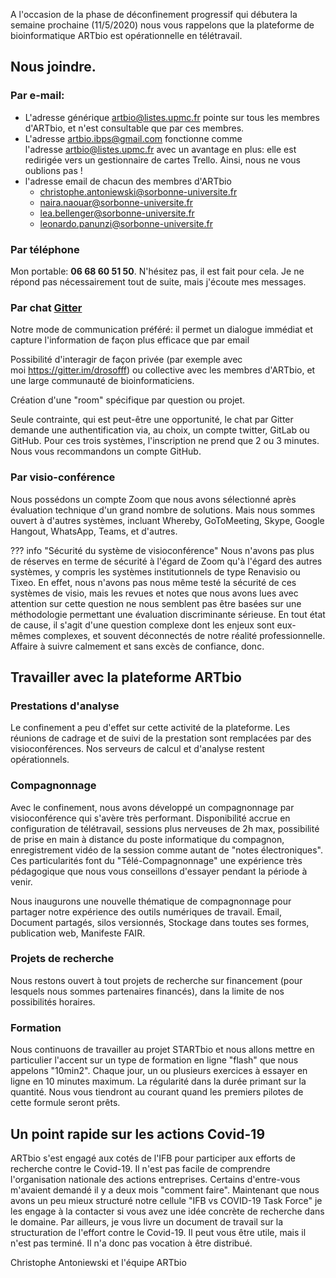 A l'occasion de la phase de déconfinement progressif qui débutera la semaine prochaine (11/5/2020)
nous vous rappelons que la plateforme de bioinformatique ARTbio est opérationnelle en télétravail.

## Nous joindre.

### Par e-mail:
- L'adresse générique artbio@listes.upmc.fr pointe sur tous les membres d'ARTbio, et n'est consultable que par ces membres.
- L'adresse artbio.ibps@gmail.com fonctionne comme l'adresse artbio@listes.upmc.fr avec un avantage en plus: elle est redirigée
  vers un gestionnaire de cartes Trello. Ainsi, nous ne vous oublions pas !
- l'adresse email de chacun des membres d'ARTbio
  - christophe.antoniewski@sorbonne-universite.fr
  - naira.naouar@sorbonne-universite.fr
  - lea.bellenger@sorbonne-universite.fr
  - leonardo.panunzi@sorbonne-universite.fr
### Par téléphone
Mon portable: **06 68 60 51 50**. N'hésitez pas, il est fait pour cela. Je ne répond pas nécessairement tout de suite, mais j'écoute mes messages.

### Par chat [Gitter](https://gitter.im/ARTbio/Hotline)
Notre mode de communication préféré: il permet un dialogue immédiat et capture l'information de façon plus efficace que par email

Possibilité d'interagir de façon privée (par exemple avec moi https://gitter.im/drosofff) ou collective avec les membres d'ARTbio,
et une large communauté de bioinformaticiens.

Création d'une "room" spécifique par question ou projet.

Seule contrainte, qui est peut-être une opportunité, le chat par Gitter demande une authentification via, au choix,
un compte twitter, GitLab ou GitHub. Pour ces trois systèmes, l'inscription ne prend que 2 ou 3 minutes. Nous vous recommandons
un compte GitHub.
### Par visio-conférence
Nous possédons un compte Zoom que nous avons sélectionné après évaluation technique d'un grand nombre de solutions.
Mais nous sommes ouvert à d'autres systèmes, incluant Whereby, GoToMeeting, Skype, Google Hangout, WhatsApp, Teams, et d'autres.

??? info "Sécurité du système de visioconférence"
    Nous n'avons pas plus de réserves en terme de sécurité à l'égard de Zoom qu'à l'égard des autres systèmes,
    y compris les systèmes institutionnels de type Renavisio ou Tixeo. En effet, nous n'avons pas nous même testé
    la sécurité de ces systèmes de visio, mais les revues et notes que nous avons lues avec attention sur cette
    question ne nous semblent pas être basées sur une méthodologie permettant une évaluation discriminante sérieuse.
    En tout état de cause, il s'agit d'une question complexe dont les enjeux sont eux-mêmes complexes, et souvent
    déconnectés de notre réalité professionnelle. Affaire à suivre calmement et sans excès de confiance, donc.

## Travailler avec la plateforme ARTbio

### Prestations d'analyse
Le confinement a peu d'effet sur cette activité de la plateforme. Les réunions de cadrage et de suivi de la prestation sont
remplacées par des visioconférences. Nos serveurs de calcul et d'analyse restent opérationnels.

### Compagnonnage
Avec le confinement, nous avons développé un compagnonnage par visioconférence qui s'avère très performant.
Disponibilité accrue en configuration de télétravail, sessions plus nerveuses de 2h max, possibilité de prise
en main à distance du poste informatique du compagnon, enregistrement vidéo de la session comme autant de "notes électroniques".
Ces particularités font du "Télé-Compagnonnage" une expérience très pédagogique que nous vous conseillons d'essayer
pendant la période à venir.

Nous inaugurons une nouvelle thématique de compagnonnage pour partager notre expérience des outils numériques de travail.
Email, Document partagés, silos versionnés, Stockage dans toutes ses formes, publication web, Manifeste FAIR.

### Projets de recherche
Nous restons ouvert à tout projets de recherche sur financement (pour lesquels nous sommes partenaires financés),
dans la limite de nos possibilités horaires.

### Formation
Nous continuons de travailler au projet STARTbio et nous allons mettre en particulier l'accent sur un type
de formation en ligne "flash" que nous appelons "10min2". Chaque jour, un ou plusieurs exercices à essayer en ligne
en 10 minutes maximum. La régularité dans la durée primant sur la quantité.
Nous vous tiendront au courant quand les premiers pilotes de cette formule seront prêts.

## Un point rapide sur les actions Covid-19
ARTbio s'est engagé aux cotés de l'IFB pour participer aux efforts de recherche contre le Covid-19.
Il n'est pas facile de comprendre l'organisation nationale des actions entreprises.
Certains d'entre-vous m'avaient demandé il y a deux mois "comment faire". Maintenant que nous avons un
peu mieux structuré notre cellule "IFB vs COVID-19 Task Force" je les engage à la contacter
si vous avez une idée concrète de recherche dans le domaine.
Par ailleurs, je vous livre un document de travail sur la structuration de l'effort contre le Covid-19.
Il peut vous être utile, mais il n'est pas terminé. Il n'a donc pas vocation à être distribué.


Christophe Antoniewski et l'équipe ARTbio
